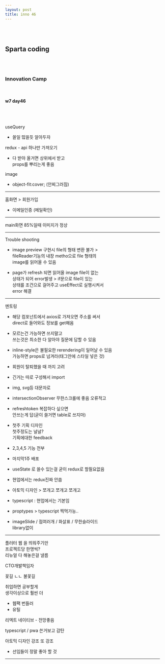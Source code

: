 ```yaml
---
layout: post
title: inno 46
---
```


<br><br>

## Sparta coding

<br><br>

### Innovation Camp

<br>

#### w7 day46

<br><br>

useQuery

- 쓸일 많을듯 알아두자

redux - api 하나만 가져오기

- 다 받아 올거면 상위에서 받고 <br>
  props를 뿌리는게 좋음

image

- object-fit:cover; (안찌그러짐)

---

홈화면 > 회원가입

- 이메일인증 (메일확인)

---

main화면 85%일때 이미지가 정상

---

Trouble shooting

- image preview 구현시 file의 형태 변환 불가 ><br>
  fileReader기능의 내장 metho으로 file 형태의 <br>
  image를 읽어올 수 있음

- page가 refresh 되면 읽어올 image file이 없는 <br>
  상태가 되어 error발생 > if문으로 file이 있는 <br>
  상태를 조건으로 걸어주고 useEffect로 실행시켜서<br>
  error 해결

---

멘토링

- 해당 컴포넌트에서 axios로 가져오면 주소를 써서 <br>
  direct로 들어와도 정보를 get해옴
- 모르는건 가능하면 쓰지말고<br>
  쓰는것은 최소한 다 알아야 질문에 답할 수 있음
- inline-style은 불필요한 rerendering이 일어날 수 있음<br>
  가능하면 props로 넘겨라(태그안에 스타일 넣은 것)
- 회원이 탈퇴했을 때 까지 고려
- 긴거는 따로 구성해서 import
- img, svg등 대문자로
- intersectionObserver 무한스크롤에 좋음 오류적고
- refreshtoken 복잡하다 싶으면 <br>
  안쓰는게 답(굳이 쓸거면 table로 쓰지마)

- 첫주 기획 디자인 <br>
  첫주정도는 널널?<br>
  기획에대한 feedback
- 2,3,4,5 기능 전부
- 마지막1주 배포

- useState 로 쓸수 있는걸 굳이 redux로 할필요없음
- 현업에서는 redux진짜 안씀
- 아토믹 디자인 > 쪼개고 쪼개고 쪼개고
- typescript : 현업에서는 기본임
- proptypes > typescript 찍먹가능..

- imageSlide / 점여러개 / 화살표 / 무한슬라이드<br>
  library없이

---

플러터 웹 을 띄워주기만<br>
프로젝트당 한명씩?<br>
리뉴얼 다 해놓은걸 낼름

CTO개발책임자

꽃길 ㄴㄴ 불꽃길

취업하면 공부할게 <br>
생각이상으로 훨씬 더

- 웹팩 번들러
- 유틸

리엑트 네이티브 - 전망좋음

typescript / pwa 쓴거보고 감탄

아토믹 디자인 강조 또 강조

- 선임들이 정말 좋아 할 것

---
